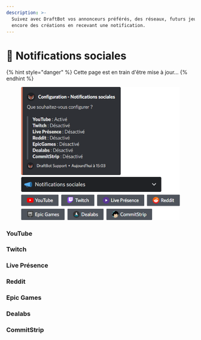 ```yaml
---
description: >-
  Suivez avec DraftBot vos annonceurs préférés, des réseaux, futurs jeux ou
  encore des créations en recevant une notification.
---
```


# 📣 Notifications sociales

{% hint style="danger" %}
Cette page est en train d'être mise à jour...
{% endhint %}

<figure><img src="../../.gitbook/assets/Notifications sociales.png" alt=""><figcaption></figcaption></figure>

### YouTube



### Twitch



### Live Présence



### Reddit



### Epic Games



### Dealabs



### CommitStrip

